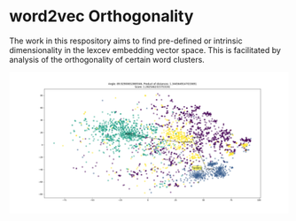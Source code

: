 # word2vec Orthogonality

The work in this respository aims to find pre-defined or intrinsic dimensionality in the lexcev embedding vector space. This is facilitated by analysis of the orthogonality of certain word clusters.

![screenshot](images/orthog.png)